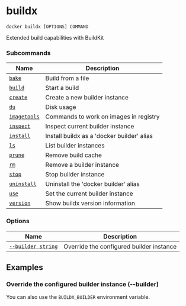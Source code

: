 # buildx

```
docker buildx [OPTIONS] COMMAND
```

<!---MARKER_GEN_START-->
Extended build capabilities with BuildKit

### Subcommands

| Name | Description |
| --- | --- |
| [`bake`](buildx_bake.md) | Build from a file |
| [`build`](buildx_build.md) | Start a build |
| [`create`](buildx_create.md) | Create a new builder instance |
| [`du`](buildx_du.md) | Disk usage |
| [`imagetools`](buildx_imagetools.md) | Commands to work on images in registry |
| [`inspect`](buildx_inspect.md) | Inspect current builder instance |
| [`install`](buildx_install.md) | Install buildx as a 'docker builder' alias |
| [`ls`](buildx_ls.md) | List builder instances |
| [`prune`](buildx_prune.md) | Remove build cache |
| [`rm`](buildx_rm.md) | Remove a builder instance |
| [`stop`](buildx_stop.md) | Stop builder instance |
| [`uninstall`](buildx_uninstall.md) | Uninstall the 'docker builder' alias |
| [`use`](buildx_use.md) | Set the current builder instance |
| [`version`](buildx_version.md) | Show buildx version information |


### Options

| Name | Description |
| --- | --- |
| [`--builder string`](#builder) | Override the configured builder instance |


<!---MARKER_GEN_END-->

## Examples

### <a name="builder"></a> Override the configured builder instance (--builder)

You can also use the `BUILDX_BUILDER` environment variable.
